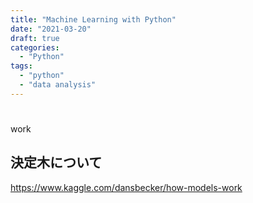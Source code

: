```yaml
---
title: "Machine Learning with Python"
date: "2021-03-20"
draft: true
categories:
  - "Python"
tags:
  - "python"
  - "data analysis"
---
```



#

work
## 決定木について
https://www.kaggle.com/dansbecker/how-models-work
